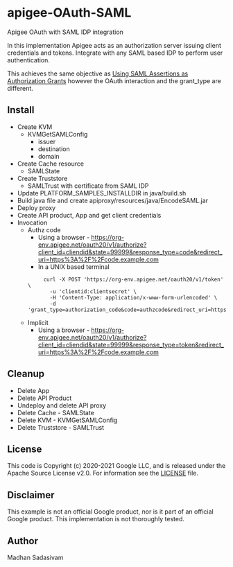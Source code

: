 # apigee-OAuth-SAML
Apigee OAuth with SAML IDP integration

In this implementation Apigee acts as an authorization server issuing client credentials and tokens. Integrate with any SAML based IDP to perform user authentication. 

This achieves the same objective as [Using SAML Assertions as Authorization Grants](https://tools.ietf.org/html/rfc7522#section-2.1) however the OAuth interaction and the grant_type are different.

## Install
 * Create KVM
     - KVMGetSAMLConfig
         + issuer
         + destination
         + domain
 * Create Cache resource
     - SAMLState
 * Create Truststore
     - SAMLTrust with certificate from SAML IDP 
 * Update PLATFORM_SAMPLES_INSTALLDIR in java/build.sh 
 * Build java file and create apiproxy/resources/java/EncodeSAML.jar
 * Deploy proxy
 * Create API product, App and get client credentials
 * Invocation
     - Authz code
         + Using a browser - https://org-env.apigee.net/oauth20/v1/authorize?client_id=cliendid&state=99999&response_type=code&redirect_uri=https%3A%2F%2Fcode.example.com
         + In a UNIX based terminal
         ```
              curl -X POST 'https://org-env.apigee.net/oauth20/v1/token' \
                -u 'clientid:clientsecret' \
                -H 'Content-Type: application/x-www-form-urlencoded' \
                -d 'grant_type=authorization_code&code=authzcode&redirect_uri=https%3A%2F%2Fcode.example.com'
         ```
     - Implicit
         + Using a browser - https://org-env.apigee.net/oauth20/v1/authorize?client_id=cliendid&state=99999&response_type=token&redirect_uri=https%3A%2F%2Fcode.example.com

## Cleanup
 * Delete App
 * Delete API Product
 * Undeploy and delete API proxy
 * Delete Cache - SAMLState
 * Delete KVM - KVMGetSAMLConfig
 * Delete Truststore - SAMLTrust

## License

This code is Copyright (c) 2020-2021 Google LLC, and is released under the
Apache Source License v2.0. For information see the [LICENSE](LICENSE) file.

## Disclaimer

This example is not an official Google product, nor is it part of an official Google product. This implementation is not thoroughly tested.

## Author

Madhan Sadasivam

